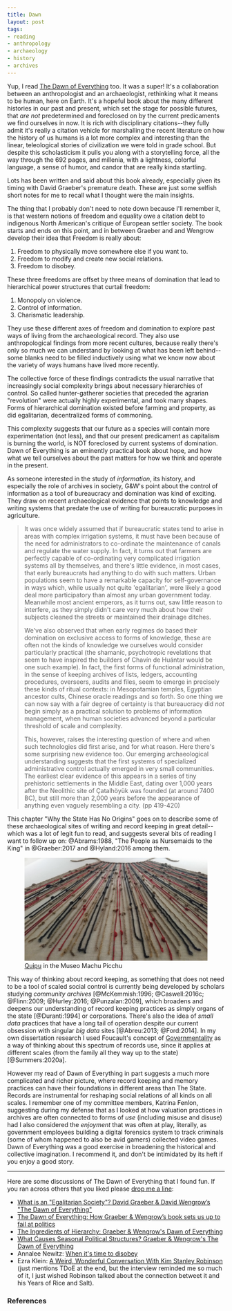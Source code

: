 ```yaml
---
title: Dawn
layout: post
tags:
- reading
- anthropology
- archaeology
- history
- archives
---
```


Yup, I read [The Dawn of Everything](https://en.wikipedia.org/wiki/The_Dawn_of_Everything) too. It was a super! It's a collaboration between an anthropologist and an archaeologist, rethinking what it means to be human, here on Earth. It's a hopeful book about the many different histories in our past and present, which set the stage for possible futures, that *are not* predetermined and foreclosed on by the current predicaments we find ourselves in now. It is rich with disciplinary citations--they fully admit it's really a citation vehicle for marshalling the recent literature on how the history of us humans is a lot more complex and interesting than the linear, teleological stories of civilization we were told in grade school. But despite this scholasticism it pulls you along with a storytelling force, all the way through the 692 pages, and millenia, with a lightness, colorful language, a sense of humor, and candor that are really kinda startling.

Lots has been written and said about this book already, especially given its timing with David Graeber's premature death. These are just some selfish short notes for me to recall what I thought were the main insights.

The thing that I probably don't need to note down because I'll remember it, is that western notions of freedom and equality owe a citation debt to indigenous North American's critique of European settler society. The book starts and ends on this point, and in between Graeber and and Wengrow develop their idea that Freedom is really about:

1. Freedom to physically move somewhere else if you want to.
2. Freedom to modify and create new social relations.
3. Freedom to disobey.

These three freedoms are offset by three means of domination that lead to hierarchical power structures that curtail freedom:

1. Monopoly on violence.
2. Control of information.
3. Charismatic leadership.

They use these different axes of freedom and domination to explore past ways of living from the archaeological record. They also use anthropological findings from more recent cultures, because really there's only so much we can understand by looking at what has been left behind--some blanks need to be filled inductively using what we know now about the variety of ways humans have lived more recently.

The collective force of these findings contradicts the usual narrative that increasingly social complexity brings about necessary hierarchies of control. So called hunter-gatherer societies that preceded the agrarian "revolution" were actually highly experimental, and took many shapes. Forms of hierarchical domination existed before farming and property, as did egalitarian, decentralized forms of commoning.

This complexity suggests that our future as a species will contain more experimentation (not less), and that our present predicament as capitalism is burning the world, is NOT foreclosed by current systems of domination. Dawn of Everything is an eminently practical book about hope, and how what we tell ourselves about the past matters for how we think and operate in the present.

As someone interested in the study of *information*, its history, and especially the role of archives in society, G&W's point about the control of information as a tool of bureaucracy and domination was kind of exciting. They draw on recent archaeological evidence that points to knowledge and writing systems that predate the use of writing for bureaucratic purposes in agriculture.

> It was once widely assumed that if bureaucratic states tend to arise in areas with complex irrigation systems, it must have been because of the need for administrators to co-ordinate the maintenance of canals and regulate the water supply. In fact, it turns out that farmers are perfectly capable of co-ordinating very complicated irrigation systems all by themselves, and there's little evidence, in most cases, that early bureaucrats had anything to do with such matters. Urban populations seem to have a remarkable capacity for self-governance in ways which, while usually not quite 'egalitarian', were likely a good deal more participatory than almost any urban government today. Meanwhile most ancient emperors, as it turns out, saw little reason to interfere, as they simply didn't care very much about how their subjects cleaned the streets or maintained their drainage ditches.
>
> We've also observed that when early regimes do based their domination on exclusive access to forms of knowledge, these are often not the kinds of knowledge we ourselves would consider particularly practical (the shamanic, psychotropic revelations that seem to have inspired the builders of Chavín de Huántar would be one such example). In fact, the first forms of functional administration, in the sense of keeping archives of lists, ledgers, accounting procedures, overseers, audits and files, seem to emerge in precisely these kinds of ritual contexts: in Mesopotamian temples, Egyptian ancestor cults, Chinese oracle readings and so forth. So one thing we can now say with a fair degree of certainty is that bureaucracy did *not* begin simply as a practical solution to problems of information management, when human societies advanced beyond a particular threshold of scale and complexity.
>
> This, however, raises the interesting question of where and when such technologies did first arise, and for what reason. Here there's some surprising new evidence too. Our emerging archaeological understanding suggests that the first systems of specialized administrative control actually emerged in very small communities. The earliest clear evidence  of this appears in a series of tiny prehistoric settlements in the Middle East, dating over 1,000 years after the Neolithic site of Çatalhöyük was founded (at around 7400 BC), but still more than 2,000 years before the appearance of anything even vaguely resembling a city. (pp 419-420)

This chapter "Why the State Has No Origins" goes on to describe some of these archaeological sites of writing and record keeping in great detail--which was a lot of legit fun to read, and suggests several bits of reading I want to follow up on: @Abrams:1988, "The People as Nursemaids to the King" in @Graeber:2017 and @Hyland:2016 among them.

<figure>
  <a href="https://commons.wikimedia.org/wiki/File:Quipo_in_the_Museo_Machu_Picchu,_Casa_Concha,_Cusco.jpg"><img class="img-responsive" title="Quipu in the Meseo Machu Picchu" src="/images/quipo.jpg"></a>
  <figcaption><a href="https://en.wikipedia.org/wiki/Quipu">Quipu</a> in the Museo Machu Picchu</figcaption>
</figure>

This way of thinking about record keeping, as something that does not need to be a tool of scaled social control is currently being developed by scholars studying *community archives* [@McKemmish:1996; @Caswell:2016c; @Flinn:2009; @Hurley:2016; @Punzalan:2009], which broadens and deepens our understanding of record keeping practices as simply organs of the state [@Duranti:1994] or corporations. There's also the idea of *small data* practices that have a long tail of operation despite our current obsession with singular *big data* sites [@Abreu:2013; @Ford:2014]. In my own dissertation research I used Foucault's concept of [Governmentality](https://plato.stanford.edu/entries/foucault/#FoucAfteFouc) as a way of thinking about this spectrum of records use, since it applies at different scales (from the family all they way up to the state) [@Summers:2020a].

However my read of Dawn of Everything in part suggests a much more complicated and richer picture, where record keeping and memory practices can have their foundations in different areas than The State. Records are instrumental for reshaping social relations of all kinds on all scales. I remember one of my committee members, Katrina Fenlon, suggesting during my defense that as I looked at how valuation practices in archives are often connected to forms of *use* (including misuse and disuse) had I also considered the *enjoyment* that was often at play, literally, as government employees building a digital forensics system to track criminals (some of whom happened to also be avid gamers) collected video games. Dawn of Everything was a good exercise in broadening the historical and collective imagination. I recommend it, and don't be intimidated by its heft if you enjoy a good story. 

---

Here are some discussions of The Dawn of Everything that I found fun. If you ran across others that you liked please [drop me a line](mailto:ehs@pobox.com):

- [What is an "Egalitarian Society"? David Graeber & David Wengrow’s "The Dawn of Everything"](https://invidious.snopyta.org/watch?v=_vNADAH-Rxk)
- [The Dawn of Everything: How Graeber & Wengrow’s book sets us up to fail at politics](https://invidious.snopyta.org/watch?v=iZqyXSkHeeM)
- [The Ingredients of Hierarchy: Graeber & Wengrow's Dawn of Everything](https://invidious.snopyta.org/watch?v=nsIxMzLjEfs)
- [What Causes Seasonal Political Structures? Graeber & Wengrow's The Dawn of Everything](https://invidious.snopyta.org/watch?v=UNr6XpdRHOk)
- Annalee Newitz: [When it's time to disobey](https://invidious.snopyta.org/watch?v=73pW1pJ4pcY)
- Ezra Klein: [A Weird, Wonderful Conversation With Kim Stanley Robinson](https://www.nytimes.com/2022/07/15/opinion/ezra-klein-podcast-kim-stanley-robinson.html) (just mentions TDoE at the end, but the interview reminded me so much of it, I just wished Robinson talked about the connection betweet it and his Years of Rice and Salt).

### References
